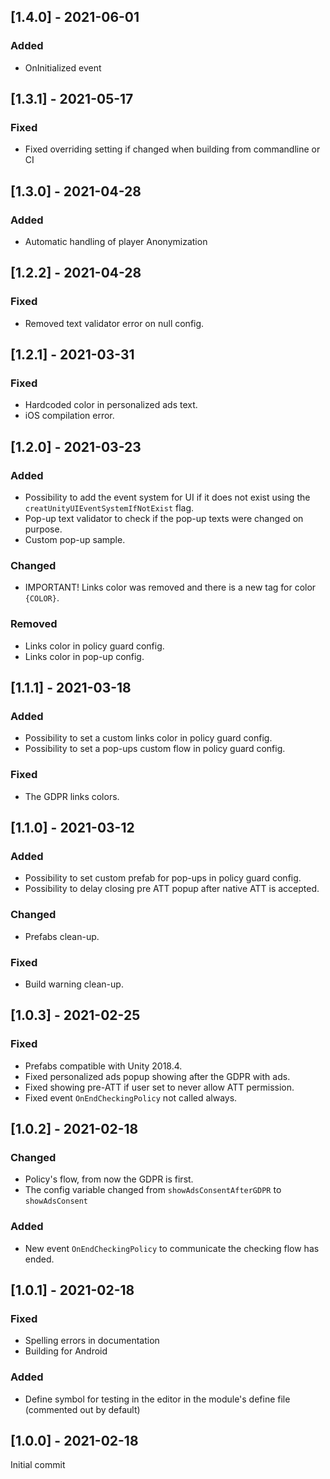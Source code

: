## [1.4.0] - 2021-06-01
### Added
- OnInitialized event


## [1.3.1] - 2021-05-17
### Fixed
- Fixed overriding setting if changed when building from commandline or CI


## [1.3.0] - 2021-04-28
### Added
- Automatic handling of player Anonymization


## [1.2.2] - 2021-04-28
### Fixed
- Removed text validator error on null config.


## [1.2.1] - 2021-03-31
### Fixed
- Hardcoded color in personalized ads text.
- iOS compilation error.


## [1.2.0] - 2021-03-23
### Added
- Possibility to add the event system for UI if it does not exist using the `creatUnityUIEventSystemIfNotExist` flag.
- Pop-up text validator to check if the pop-up texts were changed on purpose. 
- Custom pop-up sample.

### Changed
- IMPORTANT! Links color was removed and there is a new tag for color `{COLOR}`.

### Removed
- Links color in policy guard config.
- Links color in pop-up config.


## [1.1.1] - 2021-03-18
### Added
- Possibility to set a custom links color in policy guard config.
- Possibility to set a pop-ups custom flow in policy guard config.

### Fixed
- The GDPR links colors.


## [1.1.0] - 2021-03-12
### Added
- Possibility to set custom prefab for pop-ups in policy guard config.
- Possibility to delay closing pre ATT popup after native ATT is accepted.

### Changed
- Prefabs clean-up.

### Fixed
- Build warning clean-up.


## [1.0.3] - 2021-02-25
### Fixed
- Prefabs compatible with Unity 2018.4.
- Fixed personalized ads popup showing after the GDPR with ads.
- Fixed showing pre-ATT if user set to never allow ATT permission.
- Fixed event `OnEndCheckingPolicy` not called always.


## [1.0.2] - 2021-02-18
### Changed
- Policy's flow, from now the GDPR is first.
- The config variable changed from `showAdsConsentAfterGDPR` to `showAdsConsent`

### Added
- New event `OnEndCheckingPolicy` to communicate the checking flow has ended.


## [1.0.1] - 2021-02-18
### Fixed
- Spelling errors in documentation
- Building for Android

### Added
- Define symbol for testing in the editor in the module's define file (commented out by default)


## [1.0.0] - 2021-02-18
Initial commit